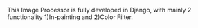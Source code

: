 This Image Processor is fully developed in Django, with mainly 2 functionality 
1)In-painting and 
2)Color Filter.
